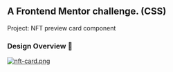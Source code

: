 ## A Frontend Mentor challenge. (CSS)
Project: NFT preview card component

### Design Overview 🎨
[![nft-card.png](https://i.postimg.cc/264ydJSm/nft-card.png)](https://postimg.cc/DJw7nxGY)
